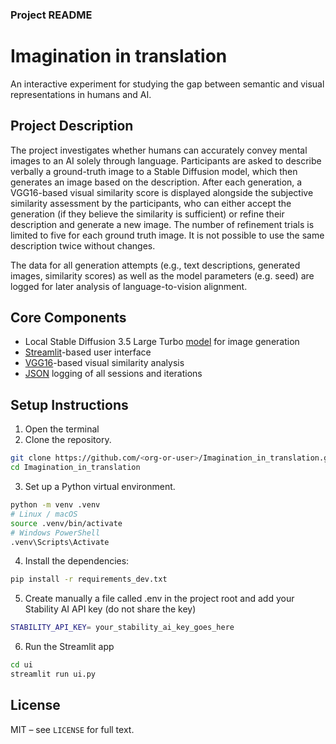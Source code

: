 ### **Project README**

# Imagination in translation
An interactive experiment for studying the gap between semantic and visual representations in humans and AI.

## Project Description
The project investigates whether humans can accurately convey mental images to an AI solely through language. Participants are asked to describe verbally a ground-truth image to a Stable Diffusion model, which then generates an image based on the description. After each generation, a VGG16-based visual similarity score is displayed alongside the subjective similarity assessment by the participants, who can either accept the generation (if they believe the similarity is sufficient) or refine their description and generate a new image. The number of refinement trials is limited to five for each ground truth image. It is not possible to use the same description twice without changes.

The data for all generation attempts (e.g., text descriptions, generated images, similarity scores) as well as the model parameters (e.g. seed) are logged for later analysis of language-to-vision alignment.

## Core Components
- Local Stable Diffusion 3.5 Large Turbo [model](https://platform.stability.ai/docs/api-reference#tag/Generate/paths/~1v2beta~1stable-image~1generate~1sd3/post) for image generation
- [Streamlit](https://streamlit.io/)-based user interface
- [VGG16](https://arxiv.org/abs/1409.1556)-based visual similarity analysis
- [JSON](https://www.json.org/json-en.html) logging of all sessions and iterations

## Setup Instructions
1. Open the terminal
2. Clone the repository.
```bash
git clone https://github.com/<org-or-user>/Imagination_in_translation.git
cd Imagination_in_translation
````
3. Set up a Python virtual environment.
```bash
python -m venv .venv
# Linux / macOS
source .venv/bin/activate
# Windows PowerShell
.venv\Scripts\Activate
````
4. Install the dependencies:
```bash
pip install -r requirements_dev.txt
````
5. Create manually a file called .env in the project root and add your Stability AI API key (do not share the key)
```bash
STABILITY_API_KEY= your_stability_ai_key_goes_here
```` 
6. Run the Streamlit app
```bash
cd ui
streamlit run ui.py
```` 
## License
MIT – see `LICENSE` for full text.
